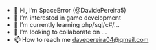 - 👋 Hi, I’m SpaceError (@DavidePereira5)
- 👀 I’m interested in game development
- 🌱 I’m currently learning php/sql/c#/...
- 💞️ I’m looking to collaborate on ...
- 📫 How to reach me davepereira04@gmail.com

<!---
DavidePereira5/DavidePereira5 is a ✨ special ✨ repository because its `README.md` (this file) appears on your GitHub profile.
You can click the Preview link to take a look at your changes.
--->
